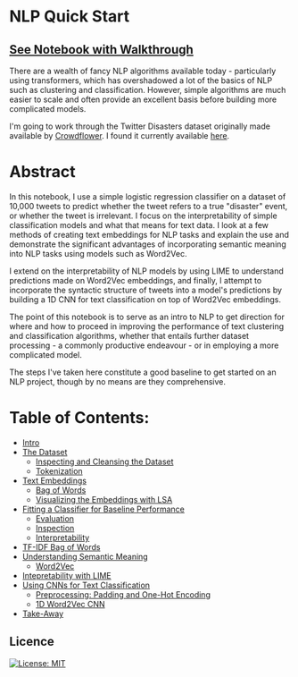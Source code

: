 # NLP Quick Start
## [See Notebook with Walkthrough](https://nbviewer.jupyter.org/github/IliaZenkov/NLP_basics_keras_nltk/blob/main/NLP_basics_keras_nltk.ipynb)

There are a wealth of fancy NLP algorithms available today - particularly using transformers, which has overshadowed a lot of the basics of NLP such as clustering and classification. However, simple algorithms are much easier to scale and often provide an excellent basis before building more complicated models.

I'm going to work through the Twitter Disasters dataset originally made available by [Crowdflower](https://appen.com/resources/datasets/). I found it currently available [here](https://data.world/crowdflower/disasters-on-social-media).

# Abstract

In this notebook, I use a simple logistic regression classifier on a dataset of 10,000 tweets to predict whether the tweet refers to a true "disaster" event, or whether the tweet is irrelevant. I focus on the interpretability of simple classification models and what that means for text data. I look at a few methods of creating text embeddings for NLP tasks and explain the use and demonstrate the significant advantages of incorporating semantic meaning into NLP tasks using models such as Word2Vec.

I extend on the interpretability of NLP models by using LIME to understand predictions made on Word2Vec embeddings, and finally, I attempt to incorporate the syntactic structure of tweets into a model's predictions by building a 1D CNN for text classification on top of Word2Vec embeddings. 

The point of this notebook is to serve as an intro to NLP to get direction for where and how to proceed in improving the performance of text clustering and classification algorithms, whether that entails further dataset processing - a commonly productive endeavour - or in employing a more complicated model.

The steps I've taken here constitute a good baseline to get started on an NLP project, though by no means are they comprehensive. 

# Table of Contents:
- [Intro](#Intro)
- [The Dataset](#The-Dataset)
  - [Inspecting and Cleansing the Dataset](#Inspecting-and-Cleansing-the-Dataset)
  - [Tokenization](#Tokenization)
- [Text Embeddings](#Text-Embeddings)
  - [Bag of Words](#Bag-of-Words)
  - [Visualizing the Embeddings with LSA](#Visualizing-the-Embeddings-with-LSA)
- [Fitting a Classifier for Baseline Performance](#Fitting-a-Classifier-for-Baseline-Performance)
  - [Evaluation](#Evaluation)
  - [Inspection](#Inspection)
  - [Interpretability](#Interpretability)
- [TF-IDF Bag of Words](#TF-IDF-Bag-of-Words)
- [Understanding Semantic Meaning](#Understanding-Semantic-Meaning)
  - [Word2Vec](#Word2Vec)
- [Intepretability with LIME](#Intepretability-with-LIME)
- [Using CNNs for Text Classification](#Using-CNNs-for-Text-Classification)
  - [Preprocessing: Padding and One-Hot Encoding](#Preprocessing:-Padding-and-One-Hot-Encoding)
  - [1D Word2Vec CNN](#1D-Word2Vec-CNN)
- [Take-Away](#Take-Away)

## Licence

[![License: MIT](https://img.shields.io/badge/License-MIT-yellow.svg)](https://github.com/IliaZenkov/transformer-cnn-emotion-recognition/blob/main/LICENSE)
